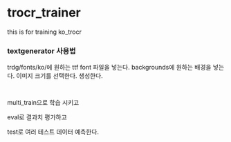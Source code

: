 # trocr_trainer

this is for training ko_trocr


### textgenerator 사용법
trdg/fonts/ko/에 원하는 ttf font 파일을 넣는다.
backgrounds에 원하는 배경을 넣는다.
이미지 크기를 선택한다.
생성한다.
```


```


multi_train으로 학습 시키고

eval로 결과치 평가하고

test로 여러 테스트 데이터 예측한다.
